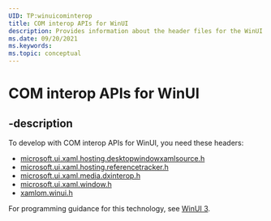 ```yaml
---
UID: TP:winuicominterop
title: COM interop APIs for WinUI
description: Provides information about the header files for the WinUI COM interop APIs.
ms.date: 09/20/2021
ms.keywords: 
ms.topic: conceptual
---
```


# COM interop APIs for WinUI

## -description

To develop with COM interop APIs for WinUI, you need these headers:

* [microsoft.ui.xaml.hosting.desktopwindowxamlsource.h](../microsoft.ui.xaml.hosting.desktopwindowxamlsource/index.md)
* [microsoft.ui.xaml.hosting.referencetracker.h](../microsoft.ui.xaml.hosting.referencetracker/index.md)
* [microsoft.ui.xaml.media.dxinterop.h](../microsoft.ui.xaml.media.dxinterop/index.md)
* [microsoft.ui.xaml.window.h](../microsoft.ui.xaml.window/index.md)
* [xamlom.winui.h](../xamlom.winui/index.md)

For programming guidance for this technology, see [WinUI 3](/windows/apps/winui/winui3).

